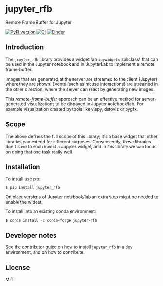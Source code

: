 # jupyter_rfb

Remote Frame Buffer for Jupyter

[![PyPI version](https://badge.fury.io/py/jupyter-rfb.svg)](https://badge.fury.io/py/jupyter-rfb)
[![CI](https://github.com/vispy/jupyter_rfb/actions/workflows/ci.yml/badge.svg)](https://github.com/vispy/jupyter_rfb/actions)
[![Binder](https://mybinder.org/badge_logo.svg)](https://mybinder.org/v2/gh/vispy/jupyter_rfb/main?urlpath=lab/tree/examples/hello_world.ipynb)

## Introduction

The `jupyter_rfb` library provides a widget (an `ipywidgets` subclass)
that can be used in the Jupyter notebook and in JupyterLab to implement
a remote frame-buffer.

Images that are generated at the server are streamed to the client
(Jupyter) where they are shown. Events (such as mouse interactions) are
streamed in the other direction, where the server can react by
generating new images.

This *remote-frame-buffer* approach can be an effective method for
server-generated visualizations to be dispayed in Jupyter notebook/lab. For
example visualization created by tools like vispy, datoviz or pygfx.


## Scope

The above defines the full scope of this library; it's a base widget
that other libraries can extend for different purposes. Consequently,
these libraries don't have to each invent a Jupyter widget, and in
*this* library we can focus on doing that one task really well.


## Installation

To install use pip:

    $ pip install jupyter_rfb

On older versions of Jupyter notebook/lab an extra step might be needed
to enable the widget.

To install into an existing conda environment:

    $ conda install -c conda-forge jupyter-rfb


## Developer notes

See [the contributor guide](https://jupyter-rfb.readthedocs.io/en/latest/contributing.html) on how to install ``jupyter_rfb``
in a dev environment, and on how to contribute.


## License

MIT
